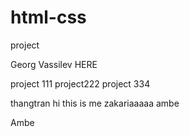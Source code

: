# html-css
project

Georg Vassilev HERE

project 111
project222
project 334

thangtran
hi this is me zakariaaaaa
ambe

Ambe

